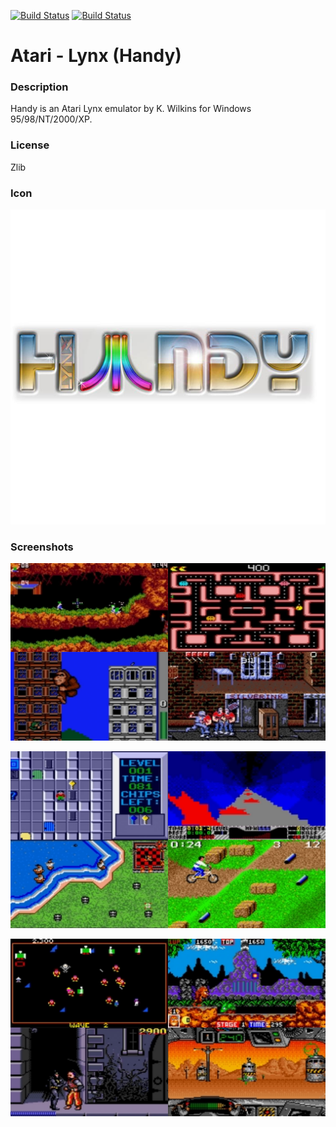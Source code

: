 [![Build Status](https://travis-ci.org/kodi-game/game.libretro.handy.svg?branch=master)](https://travis-ci.org/kodi-game/game.libretro.handy)
[![Build Status](https://ci.appveyor.com/api/projects/status/github/kodi-game/game.libretro.handy?svg=true)](https://ci.appveyor.com/project/kodi-game/game-libretro-handy)

# Atari - Lynx (Handy)

### Description
Handy is an Atari Lynx emulator by K. Wilkins for Windows 95/98/NT/2000/XP.

### License
Zlib

### Icon

![Icon](game.libretro.handy/resources/icon.png)

### Screenshots

![Screenshot](game.libretro.handy/resources/screenshot-01.jpg)

![Screenshot](game.libretro.handy/resources/screenshot-02.jpg)

![Screenshot](game.libretro.handy/resources/screenshot-03.jpg)


